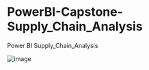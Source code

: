 # PowerBI-Capstone-Supply_Chain_Analysis
Power BI Supply_Chain_Analysis

![image](https://github.com/user-attachments/assets/5751d9a0-7eba-4a40-86d0-9ede2d99f906)
